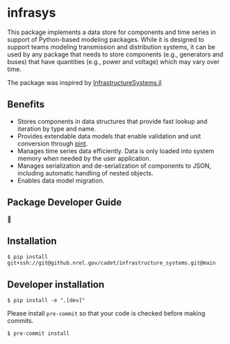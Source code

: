 # infrasys
This package implements a data store for components and time series in support of Python-based
modeling packages. While it is designed to support teams modeling transmission and distribution
systems, it can be used by any package that needs to store components (e.g., generators and buses)
that have quantities (e.g., power and voltage) which may vary over time.

The package was inspired by
[InfrastructureSystems.jl](https://github.com/NREL-Sienna/InfrastructureSystems.jl)

## Benefits
- Stores components in data structures that provide fast lookup and iteration by type and name.
- Provides extendable data models that enable validation and unit conversion through
[pint](https://pint.readthedocs.io/en/stable/).
- Manages time series data efficiently. Data is only loaded into system memory when needed by
the user application.
- Manages serialization and de-serialization of components to JSON, including automatic handling of
nested objects.
- Enables data model migration.

## Package Developer Guide
🚧

## Installation
```
$ pip install git+ssh://git@github.nrel.gov/cadet/infrastructure_systems.git@main
```

## Developer installation
```
$ pip install -e ".[dev]"
```

Please install `pre-commit` so that your code is checked before making commits.
```
$ pre-commit install
```
